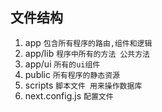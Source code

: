 ## 文件结构

1.  app `包含所有程序的路由,组件和逻辑`
2.  app/lib `程序中所有的方法 公共方法`
3.  app/ui `所有的ui组件`
4.  public `所有程序的静态资源`
5.  scripts `脚本文件 用来操作数据库`
6.  next.config.js `配置文件`
